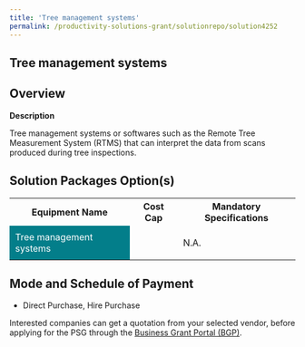 ```yaml
---
title: 'Tree management systems'
permalink: /productivity-solutions-grant/solutionrepo/solution4252
---
```


## Tree management systems

## Overview

**Description**

Tree management systems or softwares such as the Remote Tree Measurement System (RTMS) that can interpret the data from scans produced during tree inspections.

## Solution Packages Option(s)

<table>
<tr>
<th><b>Equipment Name</b></th>
<th><b>Cost Cap</b></th>
<th><b>Mandatory Specifications</b></th>
</tr>
<tr>
<td style='padding: 10px; background-color: #037E8A; color: #FFFFFF;'>Tree management systems</td>
<td style='padding: 10px;'></td>
<td style='padding: 10px;'>N.A.</td>
</tr>
</table>

## Mode and Schedule of Payment

 - Direct Purchase, Hire Purchase

Interested companies can get a quotation from your selected vendor, before applying for the PSG through the <a href='https://www.businessgrants.gov.sg/' target='_blank' rel='noopener'>Business Grant Portal (BGP)</a>.

<script src="/jquery/resize-tables.js"></script>
